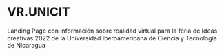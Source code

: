 # VR.UNICIT
Landing Page con información sobre realidad virtual para la feria de Ideas creativas 2022 de la Universidad Iberoamericana de Ciencia y Tecnología de Nicaragua
